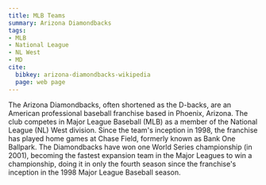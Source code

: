 ```yaml
---
title: MLB Teams
summary: Arizona Diamondbacks
tags:
- MLB
- National League
- NL West
- MD
cite:
  bibkey: arizona-diamondbacks-wikipedia
  page: web page
---
```

The Arizona Diamondbacks, often shortened as the D-backs, are an American professional
baseball franchise based in Phoenix, Arizona. The club competes in Major League
Baseball (MLB) as a member of the National League (NL) West division. Since the
team's inception in 1998, the franchise has played home games at Chase Field, formerly
known as Bank One Ballpark. The Diamondbacks have won one World Series championship
(in 2001), becoming the fastest expansion team in the Major Leagues to win a championship,
doing it in only the fourth season since the franchise's inception in the 1998 Major
League Baseball season.
